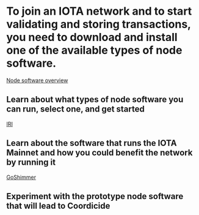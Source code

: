 # To join an IOTA network and to start validating and storing transactions, you need to download and install one of the available types of node software.

[Node software overview](/node-software/0.1/introduction/overview.md)
## Learn about what types of node software you can run, select one, and get started

[IRI](/node-software/0.1/iri/introduction/overview.md)
## Learn about the software that runs the IOTA Mainnet and how you could benefit the network by running it

[GoShimmer](/node-software/0.1/goshimmer/introduction/overview.md)
## Experiment with the prototype node software that will lead to Coordicide
